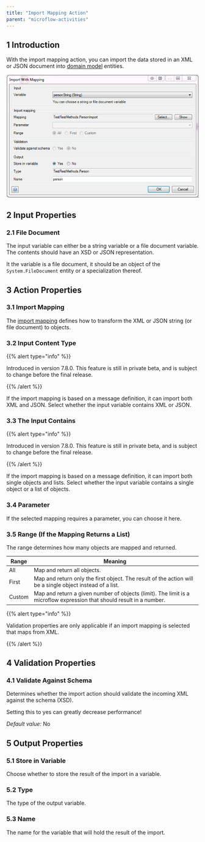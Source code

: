 ```yaml
---
title: "Import Mapping Action"
parent: "microflow-activities"
---
```


## 1 Introduction

With the import mapping action, you can import the data stored in an XML or JSON document into [domain model](domain-model) entities.

![](attachments/19202813/19399018.png)

## 2 Input Properties

### 2.1 File Document

The input variable can either be a string variable or a file document variable. The contents should have an XSD or JSON representation.

It the variable is a file document, it should be an object of the `System.FileDocument` entity or a specialization thereof.

## 3 Action Properties

### 3.1 Import Mapping

The [import mapping](import-mappings) defines how to transform the XML or JSON string (or file document) to objects.

### 3.2 Input Content Type

{{% alert type="info" %}}

Introduced in version 7.8.0. This feature is still in private beta, and is subject to change before the final release.

{{% /alert %}}

If the import mapping is based on a message definition, it can import both XML and JSON. Select whether the input variable contains XML or JSON.

### 3.3 The Input Contains

{{% alert type="info" %}}

Introduced in version 7.8.0. This feature is still in private beta, and is subject to change before the final release.

{{% /alert %}}

If the import mapping is based on a message definition, it can import both single objects and lists. Select whether the input variable contains a single object or a list of objects.

### 3.4 Parameter

If the selected mapping requires a parameter, you can choose it here.

### 3.5 Range (If the Mapping Returns a List)

The range determines how many objects are mapped and returned.

| Range | Meaning |
| --- | --- |
| All | Map and return all objects. |
| First | Map and return only the first object. The result of the action will be a single object instead of a list. |
| Custom | Map and return a given number of objects (limit). The limit is a microflow expression that should result in a number. |

{{% alert type="info" %}}

Validation properties are only applicable if an import mapping is selected that maps from XML.

{{% /alert %}}

## 4 Validation Properties

### 4.1 Validate Against Schema

Determines whether the import action should validate the incoming XML against the schema (XSD).

Setting this to yes can greatly decrease performance!

*Default value:* No

## 5 Output Properties

### 5.1 Store in Variable

Choose whether to store the result of the import in a variable.

### 5.2 Type

The type of the output variable.

### 5.3 Name

The name for the variable that will hold the result of the import.
